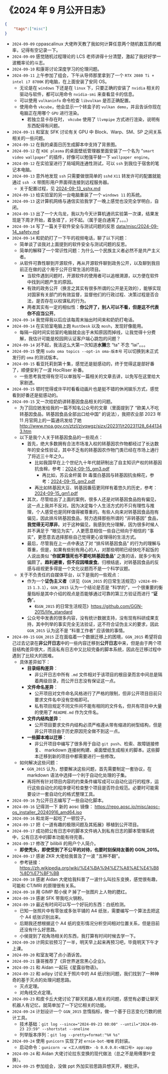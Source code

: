 # 《2024 年 9 月公开日志》

```json
{
    "tags":["misc"]
}
```

- `2024-09-09` cppascalinux 大佬昨天教了我如何计算任意两个随机数互质的概率，记得有空记录一下。
- `2024-09-09` 感觉随机过程理论的 LCS 老师讲得十分清楚，激起了我好好学一波概率论的斗志。
- `2024-09-10` 和康哥讨论深度学习的伦理问题。
- `2024-09-11` 上午参加了组会，下午从导师那里拿到了一个 `RTX 2080 Ti + intel i7 8700K` 的电脑，在上面安装了安同 OS。
  - 无论是在 `windows` 下还是在 `linux` 下，只要正确的安装了 `nvidia` 相关的驱动与软件，都可以用命令 `nvidia-smi` 来查看显卡的信息。
  - 可以使用 `vulkaninfo` 命令检查 `libvulkan` 是否正确配置。
  - 使用命令 `vkcube`，他会显示一个转盒子的 `vulkan demo`，并且告诉你现在电脑正在用哪个 `GPU` 进行渲染。
    - 若独立显卡存在时， `vkcube` 使用了 `llvmpipe` 方式进行渲染，说明有东西配得有问题。
- `2024-09-11` 和室友 SFK 讨论有关 GPU 中 Block、Warp、SM、SP 之间关系相关的一些问题。
- `2024-09-12` 在我的桌面日历生成脚本中支持了背景图。
- `2024-09-12` 在 `KDE plasma` 的桌面壁纸管理器里面安装了一个名为 “`smart video wallpaper`” 的插件，好像可以勉强平替一下 `wallpaper engine`。
- `2024-09-12` 在实验室进行了局域网连通性测试，可以 `ssh` 到我位于宿舍的笔记本电脑。
- `2024-09-13` 意外地发现 `ssh` 只需要做很简单的 `sshd` `X11` 转发许可的配置就能通过 `ssh -X` 带图形用户界面得连接到远程服务器。
  - 关于配置过程，见 [2024-09-13_sshx.md](2024-09-13_sshx.md)
- `2024-09-13` 给实验室的另一台电脑重装了一个 `windows 11` 的系统。
- `2024-09-13` 这计算机网络与通信实验我学了一晚上感觉也没完全学明白，自闭。
- `2024-09-13` 出了一个大乌龙，我以为今天计算机通讯实验第一次课，结果发现是下周才开始，着急错了，对不起。（属于是白通宵了。。。）
- `2024-09-14` 写了一篇关于软件安全与测试问题的反思 [data/misc/2024-09-14_safety.md](./2024-09-14_safety.md)
- `2024-09-14` 和奶奶打了一下午的视频电话，聊了以下问题：
  - 简单谈了谈我对上面提到的软件安全与测试问题的反思。
  - 简单的解释了一个常识性问题：为什么一个民族主义者必然不是共产主义者。
  - 从软件可靠性聊到开源软件，再从开源软件聊到政务公开，以及聊到我目前正在做的这个用于公开日常生活的项目。
    - 当软件遇到问题时，开源软件的使用者可以追根溯源，以方便在软件中找到问题产生的原因。
    - 有效的政务公开（换言之其实有很多所谓的公开是无效的），能够实现对国家有关部门的有效监督，监督他们的行政过程、决策过程是否合法，是否存在以权谋私的行为。
    - 两者其实有一定的相似性：**你公开了，别人可以不看，但是这不代表你不应当公开**。
- `2024-09-14` 我觉得我以后应该每周末抽出时间来和奶奶打电话。
- `2024-09-14` 在实验室电脑上跑 `RustDesk` 以及 `mosh`，发现好像能用。
  - 每隔一段时间实验室的电脑就会出于未知原因而掉线，让我觉得十分费解，我估计可能是校园网认证客户端心跳包的问题？
- `2024-09-14` 对不起，我活这么大第一次知道**水獭**念 “ta” 不念 “lai”。。。
- `2024-09-15` 使用 `sudo oma topics --opt-in oma-版本号` 可以切换到未正式发行的 `oma` 的测试版本。
- `2024-09-15` 看亚托莉到第十集，感觉还是挺感动的，终于觉得这是部好番了，顺便安利了一波 HocRiser 补番。
  - 一些思考我觉得有空可以单独写一篇相关的文章去讲，以免写在这里给大家剧透。
- `2024-09-15` 顿时觉得或许平时看看动画片也是挺不错的休闲娱乐方式，感觉看到好番还是挺感动的。
- `2024-09-15` 又一次给奶奶讲转基因食品相关的问题。
  - 为了回应她发给我的一篇不知名公众号的文章（里面提到了 “欧美人不吃转基因食品，转基因食品全部出口给中国” 的说法），我把农业部 2023 年 11 月官网上的一篇通讯发给了她 http://www.moa.gov.cn/ztzl/zjyqwgz/sjzx/202311/t20231128_6441343.htm
  - 以下是我个人关于转基因食品的一些观点：
    - 首先，绝大多数拥有合法市场准入权的转基因农作物都经过了长达数年的安全性验证，其中不乏有的转基因农作物门类已经在市场上通行了将近三十年之久。
      - 比如我国早在上个世纪九十年代就研制出了自主知识产权的转基因抗虫棉，参考：[2024-09-15_gm3.pdf](../../blob/pdf/2024-09-15_gm3.pdf)
        - 再比如，苏云金杆菌 Bt 毒蛋白基因与转基因抗虫棉花，参考：[2024-09-15_gm2.pdf](../../blob/pdf/2024-09-15_gm2.pdf)
      - 再比如转基因大豆、转基因番茄更同样有着悠久的历史，参考：[2024-09-15_gm1.pdf](../../blob/pdf/2024-09-15_gm1.pdf)
    - 其次，尽管给出了上面的案例，很多人还是对转基因食品抱有偏见，这一点上我并不反对。因为决定每个人生活方式的不只有理性与推理，个人感受也是同样值得被尊重的。有些人向来对转基因食品抱有偏见，因此排斥转基因食品，努力选择那些所谓的 “非转基因” 食品，**我觉得无可厚非**。对于这种偏见，我感到充分理解，因为很多时候人并不满足于 “眼见为实”，人更愿意相信一些自己倾向于相信的 “事实”，更愿意去选择那些自己觉得更心安理得的生活方式。
    - 最后，尽管我在上一点中表达了对 “排斥转基因食品” 的行为的理解与尊重，但是，如果有些别有用心的人，对那些明明已经快吃不起饭的人说出类似 “**你就算饿死也不要吃转基因食品**” 之类的话，就多少有失偏颇了。**趋利避害，但不应因噎废食**。归根结底，对转基因食品的反感与歧视更多得是一个文化议题而不是一个科学议题。
  - 关于不负责任的自媒体平台，以下是我的一些观点：
    - 作为一个**证伪主义者**（详见《`GGN_2015` 的日常生活规范》`v2024-09-15` `1.3.1`），`GGN_2015` 认为一个结论是否是 “科学的”，一个很重要的衡量指标是其中介绍的观点是否能够通过可靠的第三方验证而进行 “**证伪**”。
      - 《`GGN_2015` 的日常生活规范》https://github.com/GGN-2015/life_standard
    - 公众号中发表的很多内容，没有统计数据支持，没有现有科研成果支持，其中列举的事实完全无法验证，这不符合证伪主义的要求，因此 `GGN_2015` 认为这不是 “科普工作者” 应该做的事情。
- `2024-09-15` `GGN_2015` 正在面临着一个数据迁移上的困境，`GGN_2015` 希望将自己过去记录在**非公开日志**中的一些内容迁移到**公开日志**中来，但是由于两个项目结构差异很大，而且私有日志中又比较完备的脚本系统，因此在迁移过程中遇到了比较大的困难。
  - 具体差异如下：
    - **目录结构差异**：
      - 非公开日志中所有 `.md` 文件相对于该项目的根目录而言中间总是隔着两级目录，而公开日志没有保证这一点。
    - **文件命名差异**：
      - 公开项目对文件命名风格进行了严格的限制，但非公开项目目前只要求文件名中没有空格即可。
      - 私有项目规定不同文件间不能有相同的文件名，但共有项目中大量的使用了 `README.md` 作为文件名。
    - **文件内结构差异**：
      - 公开项目要求文件内结构必须严格遵从带有缩进的树型结构，但是非公开项目由于历史原因完全做不到这一点。
    - **一些脚本难以迁移**：
      - 非公开项目中编写了很多用于自动 `git push`、检索、故障链接修复、 markdown 连接树构建、桌面壁纸生成相关的脚本。这些脚本迁移到新的项目中都需要进行一些修改。
  - 如何解决这些问题：
    - `GGN_2015` 认为，想要解决这些问题，首先需要制定一套协议，在 markdown 语法中选择一个利于自动化处理的子集。
    - 再将所有针对项目内容的约束条件编写成可以自动化运行的程序，运行这些自动化的程序便可检查整个项目是否符合规范。必要时可能需要设计一套自动化的格式整理工具。
- `2024-09-16` 为公开日志编写了一些自动化脚本。
- `2024-09-16` 记得测一下 新的 aosc 镜像： https://repo.aosc.io/misc/aosc-os_installer_20240916_amd64.iso
- `2024-09-16` 和龙哥一起吃了一顿饺子。
- `2024-09-17` 把《一道有趣的极限问题及其拓展》移植到公开项目。
- `2024-09-17` 成功把公有日志中的脚本文件纳入到私有日志的脚本管理系统中，公有日志中的脚本功能有待完善。
- `2024-09-17` 修改了 bilibili 的用户个人简介。
  - **即使秃头，即使受到了不公平的对待，也要时刻保持友善的 GGN_2015。**
- `2024-09-17` 感谢 ZKR 大佬给我普及了一波 "五种不翻"。
  - 参考链接：https://zh.wikipedia.org/wiki/%E4%BA%94%E7%A8%AE%E4%B8%8D%E7%BF%BB
- `2024-09-18` 感谢 Aidan 大佬给我科普了一波什么叫拉东变换，感觉很有趣，可能和 CT/MRI 的原理很有关系。
- `2024-09-18` 用 GIMP 帮小侯 P 掉了一张图片上人物的腮红。
- `2024-09-19` 感谢 SFK 带我吃火锅粉。
- `2024-09-19` 最近有时间可以写一个好玩的东西：白纸检测。
  - 已知一张照片中有零张或多张平铺的 A4 纸张，需要编写一个算法去把这个 A4 纸张识别出来。
  - 后期我还想根据这个 A4 纸的变形情况分析空间相对位置关系，但是目前还没有什么好思路。
  - 小侯提到了视角场相关的东西，我打算有时间时候去学一下。
- `2024-09-20` 计网实验预习了一半，明天早上起来再预习吧，毕竟明天下午才上课。
- `2024-09-20` 和室友喝了点小酒诉苦。
- `2024-09-21` 康哥推荐了《异世界迷宫黑心企业》。
- `2024-09-21` 和 Aidan 一起玩《星露谷物语》。
- `2024-09-22` 和 adipy 讨论关于照片中的 A4 纸识别问题，我们找到了一种神奇的基于灭点的处理问题思路。
  - 灭点定理。
  - 对角线交点定理。
- `2024-09-23` 和皮卡丘大佬讨论了聊天机器人相关的问题，感觉有必要让聊天机器人有记忆，就简单加了一下记忆相关的功能。
- `2024-09-24` 计划设计一个 `GGN_2015` 怠惰指标，做一个基于日志变化行数的统计工具。
  - 技术基础：`git log --since="2024-09-23 00:00" --until="2024-09-23 23:59" --shortstat --oneline`
  - 列举版本序列：`git log --pretty=format:"%H %s"`
- `2024-09-24` 使用 `gunicorn` 实现了对 `ernie-bot-喵喵` 的封装。
  - 启动命令：`gunicorn -w <工人线程数> -b 0.0.0.0:<端口号> app:app`
- `2024-09-24` 和 Aidan 大佬讨论拉东变换的现代做法（总之不是用傅里叶变换）。
- `2024-09-25` 参加组会，没做 ppt 外加实验思路异想天开，被批评。

